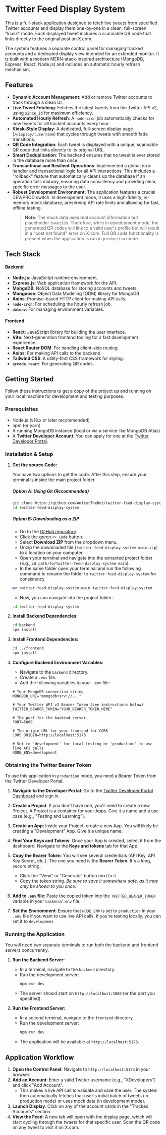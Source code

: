 # Twitter Feed Display System

This is a full-stack application designed to fetch live tweets from specified Twitter accounts and display them one-by-one in a clean, full-screen "kiosk" mode. Each displayed tweet includes a scannable QR code that links directly to the original post on X.com.

The system features a separate control panel for managing tracked accounts and a dedicated display view intended for an extended monitor. It is built with a modern MERN-stack-inspired architecture (MongoDB, Express, React, Node.js) and includes an automatic hourly refresh mechanism.

## Features

- **Dynamic Account Management**: Add or remove Twitter accounts to track through a clean UI.
- **Live Tweet Fetching**: Fetches the latest tweets from the Twitter API v2, using `since_id` for maximum efficiency.
- **Automated Hourly Refresh**: A `node-cron` job automatically checks for new tweets for all tracked accounts every hour.
- **Kiosk-Style Display**: A dedicated, full-screen display page (`/display/:username`) that cycles through tweets with smooth fade transitions.
- **QR Code Integration**: Each tweet is displayed with a unique, scannable QR code that links directly to its original URL.
- **Smart Deduplication**: The backend ensures that no tweet is ever stored in the database more than once.
- **Transactional and Resilient Operations**: Implemented a global error handler and transactional logic for all API interactions. This includes a "rollback" feature that automatically cleans up the database if an operation fails midway, ensuring data consistency and providing clear, specific error messages to the user.
- **Robust Development Environment**: The application features a crucial DEV/PROD switch. In development mode, it uses a high-fidelity, in-memory mock database, preserving API rate limits and allowing for fast, offline testing.
  > **Note:** The mock data uses real account information but placeholder `tweetId`s. Therefore, while in development mode, the generated QR codes will link to a valid user's profile but will result in a "post not found" error on X.com. Full QR code functionality is present when the application is run in `production` mode.

## Tech Stack

#### Backend

- **Node.js**: JavaScript runtime environment.
- **Express.js**: Web application framework for the API.
- **MongoDB**: NoSQL database for storing accounts and tweets.
- **Mongoose**: Object Data Modeling (ODM) library for MongoDB.
- **Axios**: Promise-based HTTP client for making API calls.
- **`node-cron`**: For scheduling the hourly refresh job.
- **`dotenv`**: For managing environment variables.

#### Frontend

- **React**: JavaScript library for building the user interface.
- **Vite**: Next-generation frontend tooling for a fast development experience.
- **React Router DOM**: For handling client-side routing.
- **Axios**: For making API calls to the backend.
- **Tailwind CSS**: A utility-first CSS framework for styling.
- **`qrcode.react`**: For generating QR codes.

## Getting Started

Follow these instructions to get a copy of the project up and running on your local machine for development and testing purposes.

### Prerequisites

- Node.js (v18.x or later recommended)
- npm (or yarn)
- A running MongoDB instance (local or via a service like MongoDB Atlas)
- A **Twitter Developer Account**. You can apply for one at the [Twitter Developer Portal](https://developer.twitter.com/en/portal/dashboard).

### Installation & Setup

1.  **Get the source Code:**

    You have two options to get the code. After this step, ensure your terminal is inside the main project folder.

    ##### Option A: Using Git (Recommended)

    ```sh
    git clone https://github.com/AniketTheBot/twitter-feed-display-system.git
    cd twitter-feed-display-system
    ```

    ##### Option B: Downloading as a ZIP
    - Go to the [GitHub repository](https://github.com/AniketTheBot/twitter-feed-display-system).
    - Click the green `<> Code` button.
    - Select **Download ZIP** from the dropdown menu.
    - Unzip the downloaded file (`twitter-feed-display-system-main.zip`) to a location on your computer.
    - Open your terminal and navigate into the extracted project folder (e.g., `cd path/to/twitter-feed-display-system-main`).
    - In the same folder open your terminal and run the following command to rename the folder to `twitter-feed-display-system` for consistency.

    ```sh
    mv twitter-feed-display-system-main twitter-feed-display-system
    ```

    - Now, you can navigate into the project folder:

    ```sh
    cd twitter-feed-display-system
    ```

2.  **Install Backend Dependencies:**

    ```sh
    cd backend
    npm install
    ```

3.  **Install Frontend Dependencies:**

    ```sh
    cd ../frontend
    npm install
    ```

4.  **Configure Backend Environment Variables:**
    - Navigate to the `backend` directory.
    - Create a `.env` file.
    - Add the following variables to your `.env` file:

    ```env
    # Your MongoDB connection string
    MONGODB_URI="mongodb+srv://..."

    # Your Twitter API v2 Bearer Token (see instructions below)
    TWITTER_BEARER_TOKEN="YOUR_BEARER_TOKEN_HERE"

    # The port for the backend server
    PORT=5000

    # The origin URL for your frontend for CORS
    CORS_ORIGIN=http://localhost:5173

    # Set to 'development' for local testing or 'production' to use live API calls
    NODE_ENV=development
    
    ```

### Obtaining the Twitter Bearer Token

To use this application in `production` mode, you need a Bearer Token from the Twitter Developer Portal.

1.  **Navigate to the Developer Portal**: Go to the [Twitter Developer Portal Dashboard](https://developer.twitter.com/en/portal/dashboard) and sign in.

2.  **Create a Project**: If you don't have one, you'll need to create a new Project. A Project is a container for your Apps. Give it a name and a use case (e.g., "Testing and Learning").

3.  **Create an App**: Inside your Project, create a new App. You will likely be creating a "Development" App. Give it a unique name.

4.  **Find Your Keys and Tokens**: Once your App is created, select it from the dashboard. Navigate to the **Keys and tokens** tab for that App.

5.  **Copy the Bearer Token**: You will see several credentials (API Key, API Key Secret, etc.). The one you need is the **Bearer Token**. It's a long, secure string.
    - Click the "View" or "Generate" button next to it.
    - Copy the token string. _Be sure to save it somewhere safe, as it may only be shown to you once._

6.  **Add to `.env` file**: Paste the copied token into the `TWITTER_BEARER_TOKEN` variable in your `backend/.env` file.
7.  **Set the Environment**: Ensure that `NODE_ENV` is set to `production` in your `.env` file if you want to use live API calls. If you're testing locally, you can set it to `development`.

### Running the Application

You will need two separate terminals to run both the backend and frontend servers concurrently.

1.  **Run the Backend Server:**
    - In a terminal, navigate to the `backend` directory.
    - Run the development server:
      ```sh
      npm run dev
      ```
    - The server should start on `http://localhost:5000` (or the port you specified).

2.  **Run the Frontend Server:**
    - In a second terminal, navigate to the `frontend` directory.
    - Run the development server:
      ```sh
      npm run dev
      ```
    - The application will be available at `http://localhost:5173`.

## Application Workflow

1.  **Open the Control Panel**: Navigate to `http://localhost:5173` in your browser.
2.  **Add an Account**: Enter a valid Twitter username (e.g., "XDevelopers") and click "Add Account".
    - This makes a live API call to validate and save the user. The system then automatically fetches that user's initial batch of tweets (in production mode) or uses mock data (in development mode).
3.  **Launch Display**: Click on any of the account cards in the "Tracked Accounts" section.
4.  **View the Feed**: A new tab will open with the display page, which will start cycling through the tweets for that specific user. Scan the QR code on any tweet to visit it on X.com.
